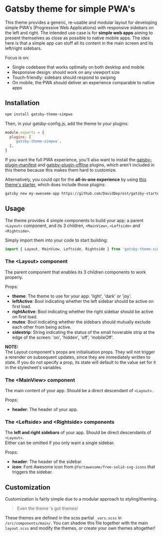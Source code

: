 # Gatsby theme for simple PWA's
This theme provides a generic, re-usable and modular layout for developing simple PWA's
(Progressive Web Applications) with responsive sidebars on the left and right.
The intended use case is for **simple web apps** aiming to present themselves as close
as possible to native mobile apps. The idea here is that a simple app can stuff all
its content in the main screen and its left/right sidebars.

Focus is on:
- Single codebase that works optimally on both desktop and mobile
- Responsive design: should work on any viewport size
- Touch-friendly: sidebars should respond to swiping
- On mobile, the PWA should deliver an experience comparable to native apps


## Installation
```bash
npm install gatsby-theme-simpwa
```
Then, in your gatsby-config.js, add the theme to your plugins:
```js
module.exports = {
  plugins: [
    `gatsby-theme-simpwa`,
  ],
}
```
If you want the full PWA experience, you'll also want to install the
[gatsby-plugin-manifest](https://www.gatsbyjs.org/packages/gatsby-plugin-manifest/) and
[gatsby-plugin-offline](https://www.gatsbyjs.org/packages/gatsby-plugin-offline/) plugins,
which aren't included in this theme because this makes them hard to customize.

Alternatively, you could opt for the **all-in-one experience** by using
[this theme's starter](https://github.com/DavidDeprost/gatsby-starter-simpwa),
which does include those plugins:
```bash
gatsby new my-awesome-app https://github.com/DavidDeprost/gatsby-starter-simpwa
```

## Usage
The theme provides 4 simple components to build your app; a parent `<Layout>` component,
and its 3 children, `<MainView>`, `<Leftside>` and `<Rightside>`.

Simply import them into your code to start building:
```js
import { Layout, MainView, Leftside, Rightside } from 'gatsby-theme-simpwa'
```

### The \<Layout> component
The parent component that enables its 3 children components to work properly.

Props:
  - **theme**: The theme to use for your app: 'light', 'dark' or 'joy'.
  - **leftActive**: Bool indicating whether the left sidebar
    should be active on first load.
  - **rightActive**: Bool indicating whether the right sidebar
    should be active on first load.
  - **mutex**: Bool indicating whether the sidebars should mutually
    exclude each other from being active.
  - **sidestrip**: String indicating the status of the small hoverable strip
  at the edge of the screen: 'on', 'hidden', 'off', 'mobileOff'.

**NOTE:**  
The Layout component's props are initialisation props.
They will not trigger a rerender on subsequent updates, since they are immediately written to state.
If you do not specify a prop, its state will default to the value set for it in the stylesheet's variables.

### The \<MainView> component
The main content of your app. Should be a direct descendant of `<Layout>`.

Props:
  - **header**: The header of your app.

### The \<Leftside> and \<Rightside> components
The **left and right sidebars** of your app. Should be direct descendants of `<Layout>`.  
Either can be omitted if you only want a single sidebar.

Props:
  - **header**: The header of the sidebar.
  - **icon**: Font Awesome icon from `@fortawesome/free-solid-svg-icons`
    that triggers the sidebar.


## Customization
Customization is fairly simple due to a modular approach to styling/theming.

> Even the theme 's got themes!

These themes are defined in the scss partial `_vars.scss` in `/src/components/main/`.
You can shadow this file together with the main `layout.scss` and modify the themes,
or create your own themes altogether!
